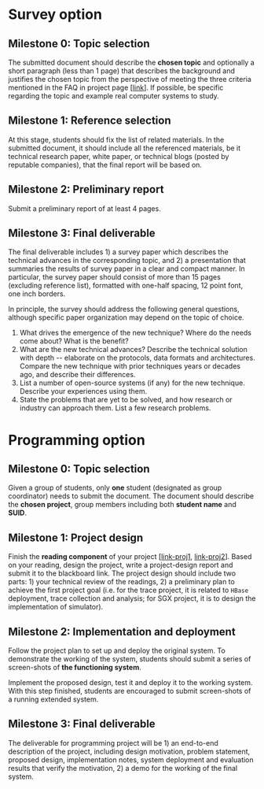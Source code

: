 Survey option
===
<a name="survey_0">Milestone 0: Topic selection
---
The submitted document should describe the **chosen topic** and optionally a short paragraph (less than 1 page) that describes the background and justifies the chosen topic from the perspective of meeting the three criteria mentioned in the FAQ in project page [[link](http://tristartom.github.io/teaching/14f-cis655/project/termproject.html)]. If possible, be specific regarding the topic and example real computer systems to study.

<a name="survey_1">Milestone 1: Reference selection 
---
At this stage, students should fix the list of related materials. In the submitted document, it should include all the referenced materials, be it technical research paper, white paper, or technical blogs (posted by reputable companies), that the final report will be based on.

<a name="survey_2">Milestone 2: Preliminary report
---
Submit a preliminary report of at least 4 pages.

<a name="survey_3">Milestone 3: Final deliverable 
---
The final deliverable includes 1) a survey paper which describes the technical advances in the corresponding topic, and 2) a presentation that summaries the results of survey paper in a clear and compact manner. In particular, the survey paper should consist of more than 15 pages (excluding reference list), formatted with one-half spacing, 12 point font, one inch borders. 

In principle, the survey should address the following general questions, although specific paper organization may depend on the topic of choice.

1. What drives the emergence of the new technique? Where do the needs come about? What is the benefit?
2. What are the new technical advances? Describe the technical solution with depth -- elaborate on the protocols, data formats and architectures. Compare the new technique with prior techniques years or decades ago, and describe their differences.
3. List a number of open-source systems (if any) for the new technique. Describe your experiences using them.
4. State the problems that are yet to be solved, and how research or industry can approach them. List a few research problems.

Programming option
===
<a name="program_0"> Milestone 0: Topic selection 
---
Given a group of students, only **one** student (designated as group coordinator) needs to submit the document. The document should describe the **chosen project**, group members including both **student name** and **SUID**.

<a name="program_1"> Milestone 1: Project design
---
Finish the **reading component** of your project [[link-proj1](http://tristartom.github.io/teaching/14f-cis655/project/proj-dtracing.html), [link-proj2](http://tristartom.github.io/teaching/14f-cis655/project/proj-sgxsim.html)]. Based on your reading, design the project, write a project-design report and submit it to the blackboard link. The project design should include two parts: 1) your technical review of the readings, 2) a preliminary plan to achieve the first project goal (i.e. for the trace project, it is related to ``HBase`` deployment, trace collection and analysis; for SGX project, it is to design the implementation of simulator).

<a name="program_2"> Milestone 2: Implementation and deployment
---
Follow the project plan to set up and deploy the original system. To demonstrate the working of the system, students should submit a series of screen-shots of **the functioning system**.

Implement the proposed design, test it and deploy it to the working system. With this step finished, students are encouraged to submit screen-shots of a running extended system.

<a name="program_3"> Milestone 3: Final deliverable 
---
The deliverable for programming project will be 1) an end-to-end description of the project, including design motivation, problem statement, proposed design, implementation notes, system deployment and evaluation results that verify the motivation, 2) a demo for the working of the final system.





